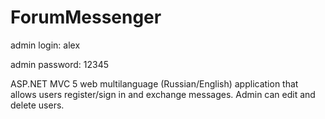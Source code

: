# ForumMessenger

admin login: alex

admin password: 12345

ASP.NET MVC 5 web multilanguage (Russian/English) application that allows users register/sign in and exchange messages. Admin can edit and delete users.
